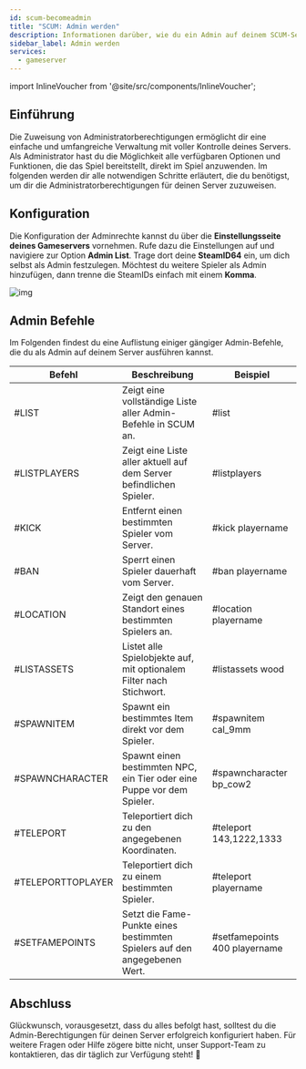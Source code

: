 ```yaml
---
id: scum-becomeadmin
title: "SCUM: Admin werden"
description: Informationen darüber, wie du ein Admin auf deinem SCUM-Server von ZAP-Hosting wirst - ZAP-Hosting.com Dokumentation
sidebar_label: Admin werden
services:
  - gameserver
---
```


import InlineVoucher from '@site/src/components/InlineVoucher';



## Einführung

Die Zuweisung von Administratorberechtigungen ermöglicht dir eine einfache und umfangreiche Verwaltung mit voller Kontrolle deines Servers. Als Administrator hast du die Möglichkeit alle verfügbaren Optionen und Funktionen, die das Spiel bereitstellt, direkt im Spiel anzuwenden. Im folgenden werden dir alle notwendigen Schritte erläutert, die du benötigst, um dir die Administratorberechtigungen für deinen Server zuzuweisen.

<InlineVoucher />



## Konfiguration

Die Konfiguration der Adminrechte kannst du über die **Einstellungsseite deines Gameservers** vornehmen.  Rufe dazu die Einstellungen auf und navigiere zur Option **Admin List**. Trage dort deine **SteamID64** ein, um dich selbst als Admin festzulegen. Möchtest du weitere Spieler als Admin hinzufügen, dann trenne die SteamIDs einfach mit einem **Komma**.

![img](https://screensaver01.zap-hosting.com/index.php/s/AiMDoy5mdEHjnj3/download)



## Admin Befehle

Im Folgenden findest du eine Auflistung einiger gängiger Admin-Befehle, die du als Admin auf deinem Server ausführen kannst.

| Befehl               | Beschreibung                                                                | Beispiel                    |
|----------------------|------------------------------------------------------------------------------|-----------------------------|
| #LIST                | Zeigt eine vollständige Liste aller Admin-Befehle in SCUM an.               | #list                       |
| #LISTPLAYERS         | Zeigt eine Liste aller aktuell auf dem Server befindlichen Spieler.         | #listplayers                |
| #KICK                | Entfernt einen bestimmten Spieler vom Server.                               | #kick playername            |
| #BAN                 | Sperrt einen Spieler dauerhaft vom Server.                                  | #ban playername             |
| #LOCATION            | Zeigt den genauen Standort eines bestimmten Spielers an.                    | #location playername        |
| #LISTASSETS          | Listet alle Spielobjekte auf, mit optionalem Filter nach Stichwort.         | #listassets wood            |
| #SPAWNITEM           | Spawnt ein bestimmtes Item direkt vor dem Spieler.                          | #spawnitem cal_9mm          |
| #SPAWNCHARACTER      | Spawnt einen bestimmten NPC, ein Tier oder eine Puppe vor dem Spieler.      | #spawncharacter bp_cow2     |
| #TELEPORT            | Teleportiert dich zu den angegebenen Koordinaten.                           | #teleport 143,1222,1333     |
| #TELEPORTTOPLAYER    | Teleportiert dich zu einem bestimmten Spieler.                              | #teleport playername        |
| #SETFAMEPOINTS       | Setzt die Fame-Punkte eines bestimmten Spielers auf den angegebenen Wert.   | #setfamepoints 400 playername |






## Abschluss

Glückwunsch, vorausgesetzt, dass du alles befolgt hast, solltest du die Admin-Berechtigungen für deinen Server erfolgreich konfiguriert haben. Für weitere Fragen oder Hilfe zögere bitte nicht, unser Support-Team zu kontaktieren, das dir täglich zur Verfügung steht! 🙂



